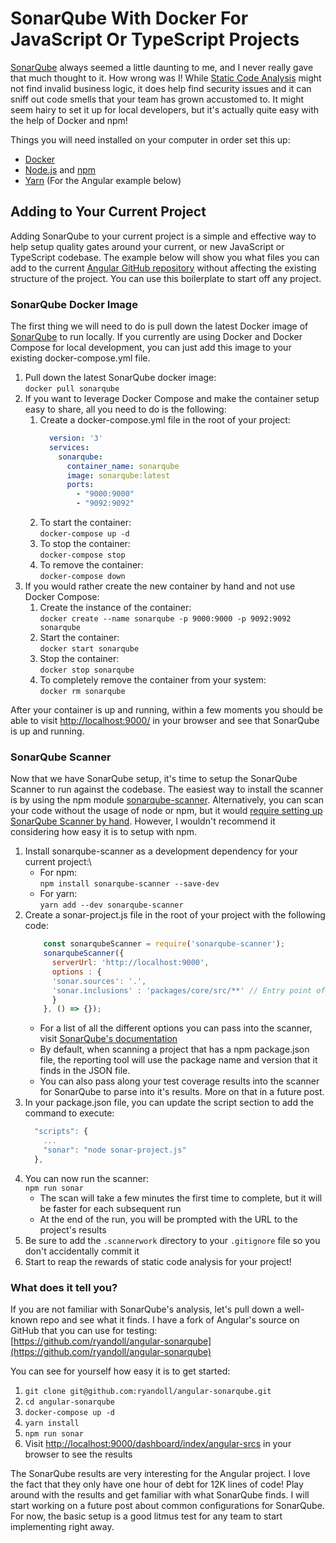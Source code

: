 
# SonarQube With Docker For JavaScript Or TypeScript Projects
[SonarQube](https://www.sonarqube.org/) always seemed a little daunting to me, and I never really gave that much thought to it. How wrong was I! While [Static Code Analysis](https://www.owasp.org/index.php/Static_Code_Analysis) might not find invalid business logic, it does help find security issues and it can sniff out code smells that your team has grown accustomed to. It might seem hairy to set it up for local developers, but it's actually quite easy with the help of Docker and npm!

Things you will need installed on your computer in order set this up:
- [Docker](https://www.docker.com/)
- [Node.js](https://nodejs.org/en/) and [npm](https://www.npmjs.com/get-npm)
- [Yarn](https://yarnpkg.com/en/) (For the Angular example below)

## Adding to Your Current Project
Adding SonarQube to your current project is a simple and effective way to help setup quality gates around your current, or new JavaScript or TypeScript codebase. The example below will show you what files you can add to the current [Angular GitHub repository](https://github.com/angular/angular) without affecting the existing structure of the project. You can use this boilerplate to start off any project.

### SonarQube Docker Image
The first thing we will need to do is pull down the latest Docker image of [SonarQube](https://www.sonarqube.org/) to run locally. If you currently are using Docker and Docker Compose for local development, you can just add this image to your existing docker-compose.yml file.

1. Pull down the latest SonarQube docker image:\
`docker pull sonarqube`
2. If you want to leverage Docker Compose and make the container setup easy to share, all you need to do is the following: 
    1. Create a docker-compose.yml file in the root of your project:
        ```yml
          version: '3'
          services:
            sonarqube:
              container_name: sonarqube
              image: sonarqube:latest
              ports:
                - "9000:9000"
                - "9092:9092"
        ```
    2. To start the container:\
    `docker-compose up -d`
    3. To stop the container:\
    `docker-compose stop`
    4. To remove the container:\
    `docker-compose down`
3. If you would rather create the new container by hand and not use Docker Compose:
    1. Create the instance of the container:\
      `docker create --name sonarqube -p 9000:9000 -p 9092:9092 sonarqube`
    2. Start the container:\
      `docker start sonarqube`
    3. Stop the container:\
      `docker stop sonarqube`
    4. To completely remove the container from your system:\
      `docker rm sonarqube`

After your container is up and running, within a few moments you should be able to visit [http://localhost:9000/](http://localhost:9000/) in your browser and see that SonarQube is up and running.

### SonarQube Scanner
Now that we have SonarQube setup, it's time to setup the SonarQube Scanner to run against the codebase. The easiest way to install the scanner is by using the npm module [sonarqube-scanner](https://github.com/bellingard/sonar-scanner-npm). Alternatively, you can scan your code without the usage of node or npm, but it would [require setting up SonarQube Scanner by hand](https://docs.sonarqube.org/display/SCAN/Analyzing+with+SonarQube+Scanner). However, I wouldn't recommend it considering how easy it is to setup with npm.

1. Install sonarqube-scanner as a development dependency for your current project:\
    - For npm:\
        `npm install sonarqube-scanner --save-dev`
    - For yarn:\
        `yarn add --dev sonarqube-scanner`
2. Create a sonar-project.js file in the root of your project with the following code:
    ```javascript
        const sonarqubeScanner = require('sonarqube-scanner');
        sonarqubeScanner({
          serverUrl: 'http://localhost:9000',
          options : {
          'sonar.sources': '.',
          'sonar.inclusions' : 'packages/core/src/**' // Entry point of your code
          }
        }, () => {});
    ```
    - For a list of all the different options you can pass into the scanner, visit [SonarQube's documentation](https://docs.sonarqube.org/display/SONAR/Analysis+Parameters)
    - By default, when scanning a project that has a npm package.json file, the reporting tool will use the package name and version that it finds in the JSON file.
    - You can also pass along your test coverage results into the scanner for SonarQube to parse into it's results.  More on that in a future post.
3. In your package.json file, you can update the script section to add the command to execute:
    ```javascript
      "scripts": {
        ...
        "sonar": "node sonar-project.js"
      },
    ```
4. You can now run the scanner:\
    `npm run sonar`
    - The scan will take a few minutes the first time to complete, but it will be faster for each subsequent run
    - At the end of the run, you will be prompted with the URL to the project's results
5. Be sure to add the `.scannerwork` directory to your `.gitignore` file so you don't accidentally commit it
6. Start to reap the rewards of static code analysis for your project!

### What does it tell you?
If you are not familiar with SonarQube's analysis, let's pull down a well-known repo and see what it finds. I have a fork of Angular's source on GitHub that you can use for testing:\
[https://github.com/ryandoll/angular-sonarqube](https://github.com/ryandoll/angular-sonarqube)

You can see for yourself how easy it is to get started:

1. `git clone git@github.com:ryandoll/angular-sonarqube.git`
2. `cd angular-sonarqube`
3. `docker-compose up -d`
4. `yarn install`
5. `npm run sonar`
6. Visit [http://localhost:9000/dashboard/index/angular-srcs](http://localhost:9000/dashboard/index/angular-srcs) in your browser to see the results

The SonarQube results are very interesting for the Angular project. I love the fact that they only have one hour of debt for 12K lines of code! Play around with the results and get familiar with what SonarQube finds.  I will start working on a future post about common configurations for SonarQube.  For now, the basic setup is a good litmus test for any team to start implementing right away. 